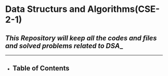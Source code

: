 # **Data Structurs and Algorithms(CSE-2-1)**

## _This Repository will keep all the codes and files and solved problems related to DSA__
--- 
* ## Table of Contents
